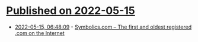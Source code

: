 # [Published on 2022-05-15](index.md)

* [2022-05-15, 06:48:09](https://news.ycombinator.com/item?id=31385729) - [Symbolics.com – The first and oldest registered .com on the Internet](https://symbolics.com/)
